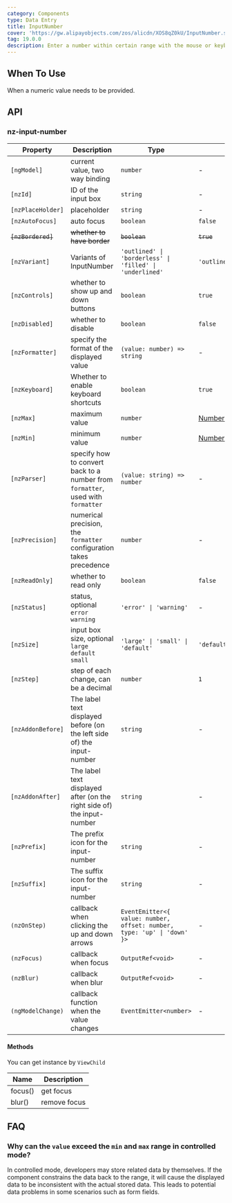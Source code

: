 ```yaml
---
category: Components
type: Data Entry
title: InputNumber
cover: 'https://gw.alipayobjects.com/zos/alicdn/XOS8qZ0kU/InputNumber.svg'
tag: 19.0.0
description: Enter a number within certain range with the mouse or keyboard.
---
```


## When To Use

When a numeric value needs to be provided.

## API

### nz-input-number

| Property           | Description                                                                     | Type                                                                    | Default                                                                                                                             |
| ------------------ | ------------------------------------------------------------------------------- | ----------------------------------------------------------------------- | ----------------------------------------------------------------------------------------------------------------------------------- |
| `[ngModel]`        | current value, two way binding                                                  | `number`                                                                | -                                                                                                                                   |
| `[nzId]`           | ID of the input box                                                             | `string`                                                                | -                                                                                                                                   |
| `[nzPlaceHolder]`  | placeholder                                                                     | `string`                                                                | -                                                                                                                                   |
| `[nzAutoFocus]`    | auto focus                                                                      | `boolean`                                                               | `false`                                                                                                                             |
| ~~`[nzBordered]`~~ | ~~whether to have border~~                                                      | ~~`boolean`~~                                                           | ~~`true`~~                                                                                                                          |
| `[nzVariant]`      | Variants of InputNumber                                                         | `'outlined' \| 'borderless' \| 'filled' \| 'underlined'`                | `'outlined'`                                                                                                                        |
| `[nzControls]`     | whether to show up and down buttons                                             | `boolean`                                                               | `true`                                                                                                                              |
| `[nzDisabled]`     | whether to disable                                                              | `boolean`                                                               | `false`                                                                                                                             |
| `[nzFormatter]`    | specify the format of the displayed value                                       | `(value: number) => string`                                             | -                                                                                                                                   |
| `[nzKeyboard]`     | Whether to enable keyboard shortcuts                                            | `boolean`                                                               | `true`                                                                                                                              |
| `[nzMax]`          | maximum value                                                                   | `number`                                                                | [Number.MAX_SAFE_INTEGER](https://developer.mozilla.org/zh-CN/docs/Web/JavaScript/Reference/Global_Objects/Number/MAX_SAFE_INTEGER) |
| `[nzMin]`          | minimum value                                                                   | `number`                                                                | [Number.MIN_SAFE_INTEGER](https://developer.mozilla.org/zh-CN/docs/Web/JavaScript/Reference/Global_Objects/Number/MIN_SAFE_INTEGER) |
| `[nzParser]`       | specify how to convert back to a number from `formatter`, used with `formatter` | `(value: string) => number`                                             | -                                                                                                                                   |
| `[nzPrecision]`    | numerical precision, the `formatter` configuration takes precedence             | `number`                                                                | -                                                                                                                                   |
| `[nzReadOnly]`     | whether to read only                                                            | `boolean`                                                               | `false`                                                                                                                             |
| `[nzStatus]`       | status, optional `error` `warning`                                              | `'error' \| 'warning'`                                                  | -                                                                                                                                   |
| `[nzSize]`         | input box size, optional `large` `default` `small`                              | `'large' \| 'small' \| 'default'`                                       | `'default'`                                                                                                                         |
| `[nzStep]`         | step of each change, can be a decimal                                           | `number`                                                                | `1`                                                                                                                                 |
| `[nzAddonBefore]`  | The label text displayed before (on the left side of) the input-number          | `string`                                                                | -                                                                                                                                   |
| `[nzAddonAfter]`   | The label text displayed after (on the right side of) the input-number          | `string`                                                                | -                                                                                                                                   |
| `[nzPrefix]`       | The prefix icon for the input-number                                            | `string`                                                                | -                                                                                                                                   |
| `[nzSuffix]`       | The suffix icon for the input-number                                            | `string`                                                                | -                                                                                                                                   |
| `(nzOnStep)`       | callback when clicking the up and down arrows                                   | `EventEmitter<{ value: number, offset: number, type: 'up' \| 'down' }>` | -                                                                                                                                   |
| `(nzFocus)`        | callback when focus                                                             | `OutputRef<void>`                                                       | -                                                                                                                                   |
| `(nzBlur)`         | callback when blur                                                              | `OutputRef<void>`                                                       | -                                                                                                                                   |
| `(ngModelChange)`  | callback function when the value changes                                        | `EventEmitter<number>`                                                  | -                                                                                                                                   |

#### Methods

You can get instance by `ViewChild`

| Name    | Description  |
| ------- | ------------ |
| focus() | get focus    |
| blur()  | remove focus |

## FAQ

### Why can the `value` exceed the `min` and `max` range in controlled mode?

In controlled mode, developers may store related data by themselves. If the component constrains the data back to the range, it will cause the displayed data to be inconsistent with the actual stored data. This leads to potential data problems in some scenarios such as form fields.
